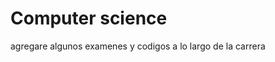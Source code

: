 <h1 backgroundcolor=red>Computer science</h1>
agregare algunos examenes y codigos a lo largo de la carrera
